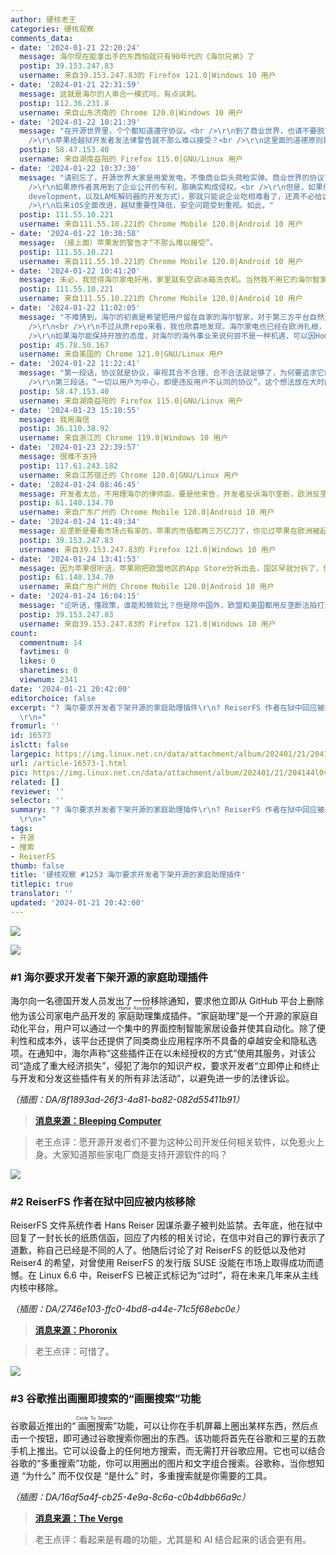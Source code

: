 ```yaml
---
author: 硬核老王
categories: 硬核观察
comments_data:
- date: '2024-01-21 22:20:24'
  message: 海尔现在能拿出手的东西怕就只有90年代的《海尔兄弟》了
  postip: 39.153.247.83
  username: 来自39.153.247.83的 Firefox 121.0|Windows 10 用户
- date: '2024-01-21 22:31:59'
  message: 这就是海尔的人单合一模式吗，有点讽刺。
  postip: 112.36.231.8
  username: 来自山东济南的 Chrome 120.0|Windows 10 用户
- date: '2024-01-22 10:21:39'
  message: "在开源世界里，个个都知道遵守协议。<br />\r\n到了商业世界，也请不要脱离协议谈问题。<br />\r\n违反协议也违反版权法，这若是真的，律师函难道不是正当手段？<br
    />\r\n苹果给越狱开发者发法律警告就不那么难以接受？<br />\r\n这里面的道德原则是什么呢？<br />\r\n<br />\r\n我推崇开源，但并不觉得有什么必须要给开源壮大主动做牺牲，就像OPENAI喂给模型的那些版权数据，最终还是要么通过立法、要么通过谅解，才能取得正当性。"
  postip: 58.47.153.40
  username: 来自湖南益阳的 Firefox 115.0|GNU/Linux 用户
- date: '2024-01-22 10:37:30'
  message: "请别忘了，开源世界大家是用爱发电，不像商业巨头荷枪实弹。商业世界的协议可没有开源协议那么和平友善，动我蛋糕就给你吃律师函。<br />\r\n<br
    />\r\n如果原作者真用到了企业公开的专利，那确实构成侵权。<br />\r\n但是，如果他用的是自己的方法，避开了专利（如Wine采用的clean-room
    development，以及LAME解码器的开发方式），那就只能说企业吃相难看了，还真不必给这种企业辩护。<br />\r\n<br />\r\n至于苹果当年给越狱开发者发警告，我只能说，对不起，当年iOS还处在装个第三方输入法都要越狱的年代，还真难以接受。<br
    />\r\n后来iOS全面改进，越狱重要性降低，安全问题受到重视。如此，"
  postip: 111.55.10.221
  username: 来自111.55.10.221的 Chrome Mobile 120.0|Android 10 用户
- date: '2024-01-22 10:38:58'
  message: （接上面）苹果发的警告才“不那么难以接受”。
  postip: 111.55.10.221
  username: 来自111.55.10.221的 Chrome Mobile 120.0|Android 10 用户
- date: '2024-01-22 10:41:20'
  message: 未必，我觉得海尔家电好用，家里就有空调冰箱洗衣机。当然我不用它的海尔智家，因为根本用不着，纯手动掌控很香。
  postip: 111.55.10.221
  username: 来自111.55.10.221的 Chrome Mobile 120.0|Android 10 用户
- date: '2024-01-22 11:02:05'
  message: "不难猜到，海尔的初衷是希望把用户留在自家的海尔智家，对于第三方平台自然无法容忍。这就好比是当年电信宽带拨号必须用官方客户端（星空极速等）。<br
    />\r\n<br />\r\n不过从原repo来看，我也欣喜地发现，海尔家电也已经在欧洲扎根，获得当地消费者的认可。有了认可，才有人愿意开发Home Assistant插件，而且插件还有这么多用户和支持者。<br
    />\r\n如果海尔能保持开放的态度，对海尔的海外事业来说何尝不是一种机遇，可以因Home Assistant收获更多用户和口碑。"
  postip: 45.78.50.167
  username: 来自美国的 Chrome 121.0|GNU/Linux 用户
- date: '2024-01-22 11:22:41'
  message: "第一段话，协议就是协议，审视其合不合理、合不合法就足够了，为何要追求它的善恶属性？律师函就是诉诸法律手段前的友善提醒了。<br />\r\n嗯，第二段话同意。<br
    />\r\n第三段话，“一切以用户为中心，即便违反用户不认同的协议”，这个想法放在大时间跨度上作为市场规律是合理的；即便从商业角度出发，这在短期内也有一定道理；但唯独从个人诉求出发，就等同拿未来的杵、撞今天的钟。"
  postip: 58.47.153.40
  username: 来自湖南益阳的 Firefox 115.0|GNU/Linux 用户
- date: '2024-01-23 15:10:55'
  message: 我用海信
  postip: 36.110.38.92
  username: 来自浙江的 Chrome 119.0|Windows 10 用户
- date: '2024-01-23 22:39:57'
  message: 很难不支持
  postip: 117.61.243.182
  username: 来自江苏宿迁的 Chrome 120.0|GNU/Linux 用户
- date: '2024-01-24 08:46:45'
  message: 开发者太怂，不用理海尔的律师函，要是他来告，开发者反诉海尔垄断，欧洲反垄断法非常严，看看现在的苹果谷歌。
  postip: 61.140.134.70
  username: 来自广东广州的 Chrome Mobile 120.0|Android 10 用户
- date: '2024-01-24 11:49:34'
  message: 反垄断是要看市场占有率的，苹果的市值都两三万亿刀了，你见过苹果在欧洲被起诉过垄断吗？微软谷歌倒是没几年见一次
  postip: 39.153.247.83
  username: 来自39.153.247.83的 Firefox 121.0|Windows 10 用户
- date: '2024-01-24 13:41:53'
  message: 因为苹果很听话，苹果刚把欧盟地区的App Store分拆出去，国区早就分拆了，但是即使如此也无法避免欧美的反垄断调查。希望以后欧盟出台法律禁止新闻提到的这种行为。
  postip: 61.140.134.70
  username: 来自广东广州的 Chrome Mobile 120.0|Android 10 用户
- date: '2024-01-24 16:04:15'
  message: "论听话，懂政策，谁能和微软比？但是除中国外，欧盟和美国都用反垄断法拍打过微软，而且不止一次。<br />\r\n再说苹果，1几年就有苹果垄断的说法了，但是最后都偃旗息鼓了，那时候苹果的市值也是前3了，反正新闻是有，具体的处罚结果没见着，也就近几年才有降低“苹果税”，欧盟要求苹果这样那样的新闻。因为这些年苹果的占有率也不停上涨，根据知乎那边的一些回答，苹果在欧洲的整体使用占比大概在30%左右，一些欧洲国家已经超过50%了"
  postip: 39.153.247.83
  username: 来自39.153.247.83的 Firefox 121.0|Windows 10 用户
count:
  commentnum: 14
  favtimes: 0
  likes: 0
  sharetimes: 0
  viewnum: 2341
date: '2024-01-21 20:42:00'
editorchoice: false
excerpt: "? 海尔要求开发者下架开源的家庭助理插件\r\n? ReiserFS 作者在狱中回应被内核移除\r\n? 谷歌推出画圈即搜索的“画圈搜索”功能\r\n»
  \r\n»"
fromurl: ''
id: 16573
islctt: false
largepic: https://img.linux.net.cn/data/attachment/album/202401/21/204144l0vcx3ru3jti7uzb.jpg
url: /article-16573-1.html
pic: https://img.linux.net.cn/data/attachment/album/202401/21/204144l0vcx3ru3jti7uzb.jpg.thumb.jpg
related: []
reviewer: ''
selector: ''
summary: "? 海尔要求开发者下架开源的家庭助理插件\r\n? ReiserFS 作者在狱中回应被内核移除\r\n? 谷歌推出画圈即搜索的“画圈搜索”功能\r\n»
  \r\n»"
tags:
- 开源
- 搜索
- ReiserFS
thumb: false
title: '硬核观察 #1253 海尔要求开发者下架开源的家庭助理插件'
titlepic: true
translator: ''
updated: '2024-01-21 20:42:00'
---
```


![](/data/attachment/album/202401/21/204144l0vcx3ru3jti7uzb.jpg)


![](/data/attachment/album/202401/21/204153b7hrxgvjv7mz49hq.png)


### #1 海尔要求开发者下架开源的家庭助理插件


海尔向一名德国开发人员发出了一份移除通知，要求他立即从 GitHub 平台上删除他为该公司家电产品开发的 <ruby> 家庭助理 <rt>  Home Assistant </rt></ruby> 集成插件。“家庭助理”是一个开源的家庭自动化平台，用户可以通过一个集中的界面控制智能家居设备并使其自动化。除了便利性和成本外，该平台还提供了同类商业应用程序所不具备的卓越安全和隐私选项。在通知中，海尔声称“这些插件正在以未经授权的方式”使用其服务，对该公司“造成了重大经济损失”，侵犯了海尔的知识产权，要求开发者“立即停止和终止与开发和分发这些插件有关的所有非法活动”，以避免进一步的法律诉讼。


*（插图：DA/8f1893ad-26f3-4a81-ba82-082d55411b91）*



> 
> **[消息来源：Bleeping Computer](https://www.bleepingcomputer.com/news/security/haier-hits-home-assistant-plugin-dev-with-takedown-notice/)**
> 
> 
> 



> 
> 老王点评：愿开源开发者们不要为这种公司开发任何相关软件，以免惹火上身。大家知道那些家电厂商是支持开源软件的吗？
> 
> 
> 


![](/data/attachment/album/202401/21/204209rct1yxnmbkyqm2d1.png)


### #2 ReiserFS 作者在狱中回应被内核移除


ReiserFS 文件系统作者 Hans Reiser 因谋杀妻子被判处监禁。去年底，他在狱中回复了一封长长的纸质信函，回应了内核的相关讨论，在信中对自己的罪行表示了道歉，称自己已经是不同的人了。他随后讨论了对 ReiserFS 的贬低以及他对 Reiser4 的希望，对曾使用 ReiserFS 的发行版 SUSE 没能在市场上取得成功而遗憾。在 Linux 6.6 中，ReiserFS 已被正式标记为“过时”，将在未来几年来从主线内核中移除。


*（插图：DA/2746e103-ffc0-4bd8-a44e-71c5f68ebc0e）*



> 
> **[消息来源：Phoronix](https://www.phoronix.com/news/Hans-Reiser-2024)**
> 
> 
> 



> 
> 老王点评：可惜了。
> 
> 
> 


![](/data/attachment/album/202401/21/204232liniych34w2qzn44.png)


### #3 谷歌推出画圈即搜索的“画圈搜索”功能


谷歌最近推出的“<ruby> 画圈搜索 <rt>  Circle To Search </rt></ruby>”功能，可以让你在手机屏幕上圈出某样东西，然后点击一个按钮，即可通过谷歌搜索你圈出的东西。该功能将首先在谷歌和三星的五款手机上推出。它可以设备上的任何地方搜索，而无需打开谷歌应用。它也可以结合谷歌的“多重搜索”功能，你可以用圈出的图片和文字组合搜索。谷歌称，当你想知道 “为什么” 而不仅仅是 “是什么” 时，多重搜索就是你需要的工具。


*（插图：DA/16af5a4f-cb25-4e9a-8c6a-c0b4dbb66a9c）*



> 
> **[消息来源：The Verge](https://www.theverge.com/2024/1/17/24041198/google-circle-to-search-samsung-galaxy-multi-search-generative-ai)**
> 
> 
> 



> 
> 老王点评：看起来是有趣的功能，尤其是和 AI 结合起来的话会更有用。
> 
> 
>